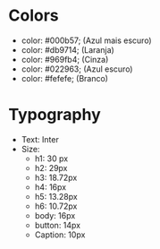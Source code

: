 # Colors
- color: #000b57; (Azul mais escuro)
- color: #db9714; (Laranja)
- color: #969fb4; (Cinza)
- color: #022963; (Azul escuro)
- color: #fefefe; (Branco)

# Typography
- Text: Inter
- Size: 
    - h1: 30 px
    - h2: 29px
    - h3: 18.72px
    - h4: 16px
    - h5: 13.28px
    - h6: 10.72px
    - body: 16px
    - button: 14px
    - Caption: 10px